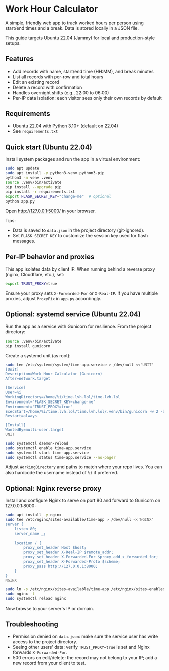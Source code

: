 # Work Hour Calculator

A simple, friendly web app to track worked hours per person using start/end times and a break. Data is stored locally in a JSON file.

This guide targets Ubuntu 22.04 (Jammy) for local and production-style setups.

## Features

- Add records with name, start/end time (HH:MM), and break minutes
- List all records with per-row and total hours
- Edit an existing record
- Delete a record with confirmation
- Handles overnight shifts (e.g., 22:00 to 06:00)
- Per-IP data isolation: each visitor sees only their own records by default

## Requirements

- Ubuntu 22.04 with Python 3.10+ (default on 22.04)
- See `requirements.txt`

## Quick start (Ubuntu 22.04)

Install system packages and run the app in a virtual environment:

```bash
sudo apt update
sudo apt install -y python3-venv python3-pip
python3 -m venv .venv
source .venv/bin/activate
pip install --upgrade pip
pip install -r requirements.txt
export FLASK_SECRET_KEY="change-me"  # optional
python app.py
```

Open http://127.0.0.1:5000/ in your browser.

Tips:
- Data is saved to `data.json` in the project directory (git-ignored).
- Set `FLASK_SECRET_KEY` to customize the session key used for flash messages.

## Per-IP behavior and proxies

This app isolates data by client IP. When running behind a reverse proxy (nginx, Cloudflare, etc.), set:

```bash
export TRUST_PROXY=true
```

Ensure your proxy sets `X-Forwarded-For` or `X-Real-IP`. If you have multiple proxies, adjust `ProxyFix` in `app.py` accordingly.

## Optional: systemd service (Ubuntu 22.04)

Run the app as a service with Gunicorn for resilience. From the project directory:

```bash
source .venv/bin/activate
pip install gunicorn
```

Create a systemd unit (as root):

```bash
sudo tee /etc/systemd/system/time-app.service > /dev/null <<'UNIT'
[Unit]
Description=Work Hour Calculator (Gunicorn)
After=network.target

[Service]
User=%i
WorkingDirectory=/home/%i/time.lvh.lol/time.lvh.lol
Environment="FLASK_SECRET_KEY=change-me"
Environment="TRUST_PROXY=true"
ExecStart=/home/%i/time.lvh.lol/time.lvh.lol/.venv/bin/gunicorn -w 2 -b 127.0.0.1:8000 app:app
Restart=always

[Install]
WantedBy=multi-user.target
UNIT

sudo systemctl daemon-reload
sudo systemctl enable time-app.service
sudo systemctl start time-app.service
sudo systemctl status time-app.service --no-pager
```

Adjust `WorkingDirectory` and paths to match where your repo lives. You can also hardcode the username instead of `%i` if preferred.

## Optional: Nginx reverse proxy

Install and configure Nginx to serve on port 80 and forward to Gunicorn on 127.0.0.1:8000:

```bash
sudo apt install -y nginx
sudo tee /etc/nginx/sites-available/time-app > /dev/null <<'NGINX'
server {
	listen 80;
	server_name _;

	location / {
		proxy_set_header Host $host;
		proxy_set_header X-Real-IP $remote_addr;
		proxy_set_header X-Forwarded-For $proxy_add_x_forwarded_for;
		proxy_set_header X-Forwarded-Proto $scheme;
		proxy_pass http://127.0.0.1:8000;
	}
}
NGINX

sudo ln -s /etc/nginx/sites-available/time-app /etc/nginx/sites-enabled/time-app
sudo nginx -t
sudo systemctl reload nginx
```

Now browse to your server's IP or domain.

## Troubleshooting

- Permission denied on `data.json`: make sure the service user has write access to the project directory.
- Seeing other users' data: verify `TRUST_PROXY=true` is set and Nginx forwards `X-Forwarded-For`.
- 500 errors on edit/delete: the record may not belong to your IP; add a new record from your client to test.
